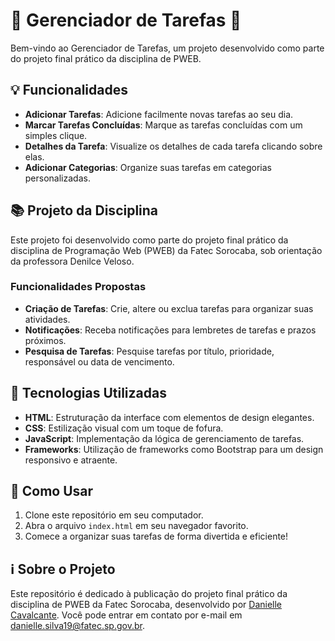# 🌟 Gerenciador de Tarefas 🌟

Bem-vindo ao Gerenciador de Tarefas, um projeto desenvolvido como parte do projeto final prático da disciplina de PWEB.

## 💡 Funcionalidades

- **Adicionar Tarefas**: Adicione facilmente novas tarefas ao seu dia.
- **Marcar Tarefas Concluídas**: Marque as tarefas concluídas com um simples clique.
- **Detalhes da Tarefa**: Visualize os detalhes de cada tarefa clicando sobre elas.
- **Adicionar Categorias**: Organize suas tarefas em categorias personalizadas.

## 📚 Projeto da Disciplina

Este projeto foi desenvolvido como parte do projeto final prático da disciplina de Programação Web (PWEB) da Fatec Sorocaba, sob orientação da professora Denilce Veloso.

### Funcionalidades Propostas

- **Criação de Tarefas**: Crie, altere ou exclua tarefas para organizar suas atividades.
- **Notificações**: Receba notificações para lembretes de tarefas e prazos próximos.
- **Pesquisa de Tarefas**: Pesquise tarefas por título, prioridade, responsável ou data de vencimento.

## 🚀 Tecnologias Utilizadas

- **HTML**: Estruturação da interface com elementos de design elegantes.
- **CSS**: Estilização visual com um toque de fofura.
- **JavaScript**: Implementação da lógica de gerenciamento de tarefas.
- **Frameworks**: Utilização de frameworks como Bootstrap para um design responsivo e atraente.

## 🎨 Como Usar

1. Clone este repositório em seu computador.
2. Abra o arquivo `index.html` em seu navegador favorito.
3. Comece a organizar suas tarefas de forma divertida e eficiente!

## ℹ️ Sobre o Projeto

Este repositório é dedicado à publicação do projeto final prático da disciplina de PWEB da Fatec Sorocaba, desenvolvido por [Danielle Cavalcante](https://www.linkedin.com/in/daniellecavalcante-ads/). Você pode entrar em contato por e-mail em danielle.silva19@fatec.sp.gov.br.
